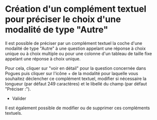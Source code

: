 # Création d'un complément textuel pour préciser le choix d'une modalité de type "Autre"

Il est possible de préciser par un complément textuel la coche d'une modalité de type "Autre" à une question appelant une réponse à choix unique ou à choix multiple ou pour une colonne d'un tableau de taille fixe appelant une réponse à choix unique.

Pour cela, cliquer sur "voir en détail" pour la question concernée dans Pogues puis cliquer sur l'icône + de la modalité pour laquelle vous souhaitez déclencher ce complément textuel, modifier si nécessaire la longueur (par défaut 249 caractères) et le libellé du champ (par défaut "Préciser :").

- Valider

Il est également possible de modifier ou de supprimer ces compléments textuels.
